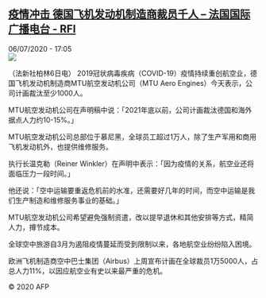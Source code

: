 <!--1594054585000-->
[疫情冲击 德国飞机发动机制造商裁员千人 – 法国国际广播电台 - RFI](http://www.rfi.fr//cn/contenu/20200706-%E7%96%AB%E6%83%85%E5%86%B2%E5%87%BB-%E5%BE%B7%E5%9B%BD%E9%A3%9E%E6%9C%BA%E5%8F%91%E5%8A%A8%E6%9C%BA%E5%88%B6%E9%80%A0%E5%95%86%E8%A3%81%E5%91%98%E5%8D%83%E4%BA%BA)
------

<div>06/07/2020 - 17:05</div><img src="https://s.rfi.fr/media/display/b8bc6796-bf9f-11ea-bbb0-005056bff430/w:310/p:16x9/eco0005b.200706230502.jpg"><div class="t-content__body u-clearfix"><div class="m-interstitial"></div><p>（法新社柏林6日电）    2019冠状病毒疾病（COVID-19）疫情持续重创航空业，德国飞机发动机制造商MTU航空发动机公司（MTU Aero Engines）今天表示，公司计画裁汰至少1000人。</p><p>    MTU航空发动机公司在声明稿中说：「2021年底以前，公司计画裁汰德国和海外据点人力约10-15%。」</p><p>    MTU航空发动机公司总部位于慕尼黑，全球员工超过1万人，除了生产军用和商用飞机发动机外，也提供维修服务。</p><p>    执行长温克勒（Reiner Winkler）在声明中表示：「因为疫情的关系，航空业还将面临压力一段时间。」</p><p>    他还说：「空中运输要重返危机前的水准，还需要好几年的时间，而空中运输是我们生产制造和维修服务事业的基础。」</p><p>    MTU航空发动机公司希望避免强制资遣，改以提早退休和其他安排等方式，精简人力，撙节成本。</p><p>    全球空中旅游自3月为遏阻疫情蔓延而受到限制以来，各地航空业纷纷陷入困境。</p><p>    欧洲飞机制造商空中巴士集团（Airbus）上周宣布计画在全球裁员1万5000人，占总人力11%，以因应航空业有史以来最严重的危机。</p><p class="t-copyright">© 2020 AFP</p>        </div>
